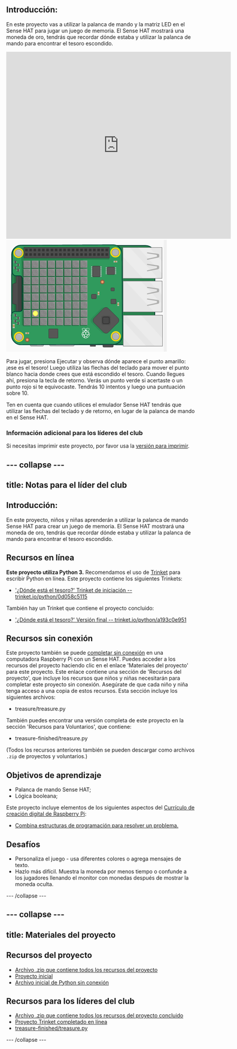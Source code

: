 ## Introducción:

En este proyecto vas a utilizar la palanca de mando y la matriz LED en el Sense HAT para jugar un juego de memoria. El Sense HAT mostrará una moneda de oro, tendrás que recordar dónde estaba y utilizar la palanca de mando para encontrar el tesoro escondido.

<div class="trinket">
  <iframe src="https://trinket.io/embed/python/79ac6a377d?outputOnly=true&start=result" width="600" height="500" frameborder="0" marginwidth="0" marginheight="0" allowfullscreen mark="crwd-mark">
</iframe> <img src="images/treasure-final.png" />
</div>

Para jugar, presiona Ejecutar y observa dónde aparece el punto amarillo: ¡ese es el tesoro! Luego utiliza las flechas del teclado para mover el punto blanco hacia donde crees que está escondido el tesoro. Cuando llegues ahí, presiona la tecla de retorno. Verás un punto verde si acertaste o un punto rojo si te equivocaste. Tendrás 10 intentos y luego una puntuación sobre 10.

Ten en cuenta que cuando utilices el emulador Sense HAT tendrás que utilizar las flechas del teclado y de retorno, en lugar de la palanca de mando en el Sense HAT.

### Información adicional para los líderes del club

Si necesitas imprimir este proyecto, por favor usa la [versión para imprimir](https://projects.raspberrypi.org/es-LA/projects/wheres-the-treasure/print).

--- collapse ---
---
title: Notas para el líder del club
---

## Introducción:

En este proyecto, niños y niñas aprenderán a utilizar la palanca de mando Sense HAT para crear un juego de memoria. El Sense HAT mostrará una moneda de oro, tendrás que recordar dónde estaba y utilizar la palanca de mando para encontrar el tesoro escondido.

## Recursos en línea

**Este proyecto utiliza Python 3.** Recomendamos el uso de [Trinket](https://trinket.io/) para escribir Python en línea. Este proyecto contiene los siguientes Trinkets:

* ['¿Dónde está el tesoro?' Trinket de iniciación -- trinket.io/python/0d058c5115](https://trinket.io/python/0d058c5115)

También hay un Trinket que contiene el proyecto concluido:

* ['¿Dónde está el tesoro?' Versión final -- trinket.io/python/a193c0e951](https://trinket.io/python/a193c0e951)

## Recursos sin conexión

Este proyecto también se puede [completar sin conexión](https://www.codeclubprojects.org/en-GB/resources/physical-sense-hat/) en una computadora Raspberry Pi con un Sense HAT. Puedes acceder a los recursos del proyecto haciendo clic en el enlace 'Materiales del proyecto' para este proyecto. Este enlace contiene una sección de 'Recursos del proyecto', que incluye los recursos que niños y niñas necesitarán para completar este proyecto sin conexión. Asegúrate de que cada niño y niña tenga acceso a una copia de estos recursos. Esta sección incluye los siguientes archivos:

* treasure/treasure.py

También puedes encontrar una versión completa de este proyecto en la sección 'Recursos para Voluntarios', que contiene:

* treasure-finished/treasure.py

(Todos los recursos anteriores también se pueden descargar como archivos `.zip` de proyectos y voluntarios.)

## Objetivos de aprendizaje

* Palanca de mando Sense HAT;
* Lógica booleana;

Este proyecto incluye elementos de los siguientes aspectos del [Currículo de creación digital de Raspberry Pi](http://rpf.io/curriculum):

* [Combina estructuras de programación para resolver un problema.](https://www.raspberrypi.org/curriculum/programming/builder)

## Desafíos

* Personaliza el juego - usa diferentes colores o agrega mensajes de texto. 
* Hazlo más difícil. Muestra la moneda por menos tiempo o confunde a los jugadores llenando el monitor con monedas después de mostrar la moneda oculta. 

--- /collapse ---

--- collapse ---
---
title: Materiales del proyecto
---

## Recursos del proyecto

* [Archivo .zip que contiene todos los recursos del proyecto](resources/treasure-project-resources.zip)
* [Proyecto inicial](http://jumpto.cc/treasure-go)
* [Archivo inicial de Python sin conexión](resources/treasure-treasure.py)

## Recursos para los líderes del club

* [Archivo .zip que contiene todos los recursos del proyecto concluido](resources/treasure-volunteer-resources.zip)
* [Proyecto Trinket completado en línea](https://trinket.io/python/79ac6a377d)
* [treasure-finished/treasure.py](resources/treasure-finished-treasure.py)

--- /collapse ---